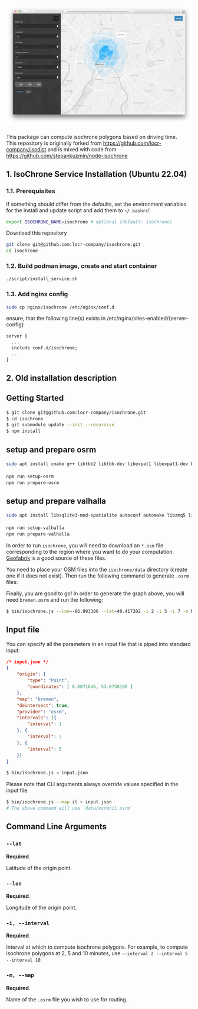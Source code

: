 # ![Header][0]

This package can compute isochrone polygons based on driving time.  
This repository is originally forked from https://github.com/locr-company/isodist and is mixed with code from https://github.com/stepankuzmin/node-isochrone

## 1. IsoChrone Service Installation (Ubuntu 22.04)

### 1.1. Prerequisites

If something should differ from the defaults, set the environment variables for the install and update script and add them to `~/.bashrc`!

```bash
export ISOCHRONE_NAME=isochrone # optional (default: isochrone)
```

Download this repository

```bash
git clone git@github.com:locr-company/isochrone.git
cd isochrone
```

### 1.2. Build podman image, create and start container

```bash
./script/install_service.sh
```

### 1.3. Add nginx config

```bash
sudo cp nginx/isochrone /etc/nginx/conf.d
```

ensure, that the following line(s) exists in /etc/nginx/sites-enabled/{server-config}

```nginx
server {
  ...
  include conf.d/isochrone;
  ...
}
```

## 2. Old installation description

## Getting Started
```sh
$ git clone git@github.com:locr-company/isochrone.git
$ cd isochrone
$ git submodule update --init --recursive
$ npm install
```

## setup and prepare osrm
```sh
sudo apt install cmake g++ libtbb2 libtbb-dev libexpat1 libexpat1-dev bzip2 libbz2-1.0 libbz2-dev lua5.3 libluabind-dev liblua5.3-0 liblua5.3-dev libluajit-5.1-dev luajit zlib1g zlib1g-dev libboost-all-dev

npm run setup-osrm
npm run prepare-osrm
```

## setup and prepare valhalla
```sh
sudo apt install libsqlite3-mod-spatialite autoconf automake libzmq5 libzmq3-dev libczmq4 libczmq-dev curl libcurl4 libcurl4-openssl-dev libprotobuf-dev libgeos-dev libgeos++-dev protobuf-compiler spatialite-bin libsqlite3-dev libspatialite-dev libsqlite3-mod-spatialite lcov unzip

npm run setup-valhalla
npm run prepare-valhalla
```

In order to run `isochrone`, you will need to download an `*.osm` file corresponding to the region
where you want to do your computation. [Geofabrik][1] is a good source of these files.

You need to place your OSM files into the `isochrone/data` directory (create one if it does not exist).
Then run the following command to generate `.osrm` files:

Finally, you are good to go! In order to generate the graph above, you will need `bremen.osrm` and
run the following:
```sh
$ bin/isochrone.js --lon=-86.893386 --lat=40.417202 -i 2 -i 5 -i 7 -m bremen
```

## Input file
You can specify all the parameters in an input file that is piped into standard input:
```json
/* input.json */
{
	"origin": {
		"type": "Point",
		"coordinates": [ 8.8071646, 53.0758196 ]
	},
	"map": "bremen",
	"deintersect": true,
	"provider": "osrm",
	"intervals": [{
		"interval": 1
	}, {
		"interval": 3
	}, {
		"interval": 5
	}]
}

```
```sh
$ bin/isochrone.js < input.json
```

Please note that CLI arguments always override values specified in the input file.
```sh
$ bin/isochrone.js --map il < input.json
# The above command will use `data/osrm/il.osrm`
```


## Command Line Arguments

### `--lat`
**Required**.

Latitude of the origin point.

### `--lon`
**Required**.

Longitude of the origin point.

### `-i, --interval`
**Required**.

Interval at which to compute isochrone polygons.
For example, to compute isochrone polygons at 2, 5 and 10 minutes, use
`--interval 2 --interval 5 --interval 10`

### `-m, --map`
**Required**.

Name of the `.osrm` file you wish to use for routing.


[0]: media/isochrone.png
[1]: https://download.geofabrik.de
